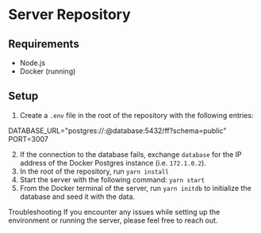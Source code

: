 # Server Repository

## Requirements
- Node.js
- Docker (running)

## Setup
1. Create a `.env` file in the root of the repository with the following entries: 

DATABASE_URL="postgres://<user>:<password>@database:5432/ff?schema=public"
PORT=3007

2. If the connection to the database fails, exchange `database` for the IP address of the Docker Postgres instance (i.e. `172.1.0.2`).
3. In the root of the repository, run `yarn install`
4. Start the server with the following command: `yarn start`
5. From the Docker terminal of the server, run `yarn initdb` to initialize the database and seed it with the data.


Troubleshooting
If you encounter any issues while setting up the environment or running the server, please feel free to reach out.
